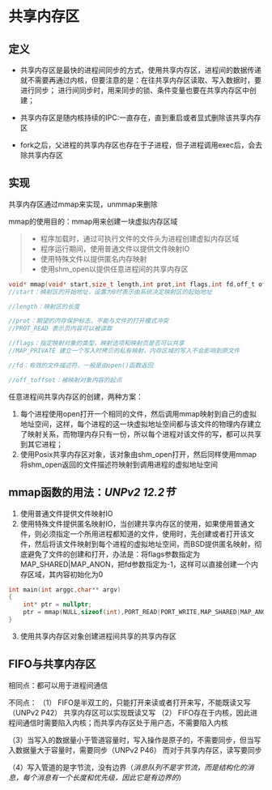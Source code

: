 # 共享内存区
## 定义
* 共享内存区是最快的进程间同步的方式，使用共享内存区，进程间的数据传递就不需要再通过内核，但要注意的是：在往共享内存区读取、写入数据时，要进行同步；
进行间同步时，用来同步的锁、条件变量也要在共享内存区中创建；

* 共享内存区是随内核持续的IPC:一直存在，直到重启或者显式删除该共享内存区

* fork之后，父进程的共享内存区也存在于子进程，但子进程调用exec后，会去除共享内存区


## 实现
共享内存区通过mmap来实现，unmmap来删除

mmap的使用目的：mmap用来创建一块虚拟内存区域
> * 程序加载时，通过可执行文件的文件头为进程创建虚拟内存区域
> * 程序运行期间，使用普通文件以提供文件映射IO 
> * 使用特殊文件以提供匿名内存映射
> * 使用shm_open以提供任意进程间的共享内存区

```c
void* mmap(void* start,size_t length,int prot,int flags,int fd,off_t offset);
//start：映射区的开始地址，设置为0时表示由系统决定映射区的起始地址

//length：映射区的长度

//prot：期望的内存保护标志，不能与文件的打开模式冲突
//PROT_READ 表示页内容可以被读取

//flags：指定映射对象的类型，映射选项和映射页是否可以共享
//MAP_PRIVATE 建立一个写入时拷贝的私有映射，内存区域的写入不会影响到原文件

//fd：有效的文件描述符，一般是由open()函数返回

//off_toffset：被映射对象内容的起点
```

任意进程间共享内存区的创建，两种方案：
1. 每个进程使用open打开一个相同的文件，然后调用mmap映射到自己的虚拟地址空间，这样，每个进程的这一块虚拟地址空间都与该文件的物理内存建立了映射关系，而物理内存只有一份，所以每个进程对该文件的写，都可以共享到其它进程；
2. 使用Posix共享内存区对象，该对象由shm_open打开，然后同样使用mmap将shm_open返回的文件描述符映射到调用进程的虚拟地址空间

## mmap函数的用法：*UNPv2 12.2节*
1. 使用普通文件提供文件映射IO
2. 使用特殊文件提供匿名映射IO，当创建共享内存区的使用，如果使用普通文件，则必须指定一个所用进程都知道的文件，使用时，先创建或者打开该文件，然后将该文件映射到每个进程的虚拟地址空间，而BSD提供匿名映射，彻底避免了文件的创建和打开，办法是：将flags参数指定为MAP_SHARED|MAP_ANON，把fd参数指定为-1，这样可以直接创建一个内存区域，其内容初始化为0
```c
int main(int arggc,char** argv)
{
    int* ptr = nullptr;
    ptr = mmap(NULL,sizeof(int),PORT_READ|PORT_WRITE,MAP_SHARED|MAP_ANON,-1,0);
}

```

3. 使用共享内存区对象创建进程间共享的共享内存区




## FIFO与共享内存区

相同点：都可以用于进程间通信

不同点：
（1）
FIFO是半双工的，只能打开来读或者打开来写，不能既读又写（UNPv2 P42）
共享内存区可以实现既读又写
（2）
FIFO存在于内核，因此进程间通信时需要陷入内核；而共享内存区处于用户态，不需要陷入内核

（3）当写入的数据量小于管道容量时，写入操作是原子的，不需要同步，但当写入数据量大于容量时，需要同步（UNPv2 P46）
而对于共享内存区，读写要同步

（4）写入管道的是字节流，没有边界（*消息队列不是字节流，而是结构化的消息，每个消息有一个长度和优先级，因此它是有边界的*）
